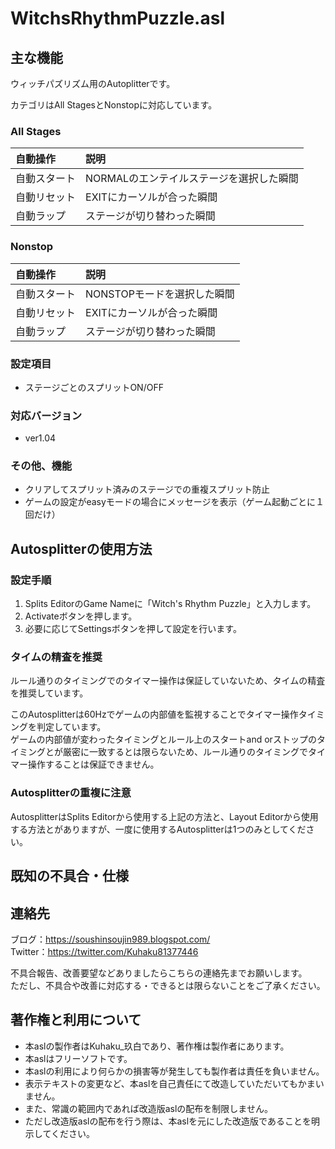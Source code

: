 # WitchsRhythmPuzzle.asl


## 主な機能
ウィッチパズリズム用のAutoplitterです。

カテゴリはAll StagesとNonstopに対応しています。

### All Stages
|自動操作|説明|
|:--|:--|
|自動スタート|NORMALのエンテイルステージを選択した瞬間|
|自動リセット|EXITにカーソルが合った瞬間|
|自動ラップ|ステージが切り替わった瞬間|

### Nonstop
|自動操作|説明|
|:--|:--|
|自動スタート|NONSTOPモードを選択した瞬間|
|自動リセット|EXITにカーソルが合った瞬間|
|自動ラップ|ステージが切り替わった瞬間|

### 設定項目
- ステージごとのスプリットON/OFF

### 対応バージョン
- ver1.04

### その他、機能
- クリアしてスプリット済みのステージでの重複スプリット防止
- ゲームの設定がeasyモードの場合にメッセージを表示（ゲーム起動ごとに１回だけ）


## Autosplitterの使用方法

### 設定手順
1. Splits EditorのGame Nameに「Witch's Rhythm Puzzle」と入力します。
1. Activateボタンを押します。
1. 必要に応じてSettingsボタンを押して設定を行います。

### タイムの精査を推奨
ルール通りのタイミングでのタイマー操作は保証していないため、タイムの精査を推奨しています。

このAutosplitterは60Hzでゲームの内部値を監視することでタイマー操作タイミングを判定しています。<br>
ゲームの内部値が変わったタイミングとルール上のスタートand orストップのタイミングとが厳密に一致するとは限らないため、ルール通りのタイミングでタイマー操作することは保証できません。

### Autosplitterの重複に注意
AutosplitterはSplits Editorから使用する上記の方法と、Layout Editorから使用する方法とがありますが、一度に使用するAutosplitterは1つのみとしてください。


## 既知の不具合・仕様


## 連絡先
ブログ：https://soushinsoujin989.blogspot.com/ <br>
Twitter：https://twitter.com/Kuhaku81377446

不具合報告、改善要望などありましたらこちらの連絡先までお願いします。<br>
ただし、不具合や改善に対応する・できるとは限らないことをご了承ください。


## 著作権と利用について
- 本aslの製作者はKuhaku_玖白であり、著作権は製作者にあります。
- 本aslはフリーソフトです。
- 本aslの利用により何らかの損害等が発生しても製作者は責任を負いません。
- 表示テキストの変更など、本aslを自己責任にて改造していただいてもかまいません。
- また、常識の範囲内であれば改造版aslの配布を制限しません。
- ただし改造版aslの配布を行う際は、本aslを元にした改造版であることを明示してください。
